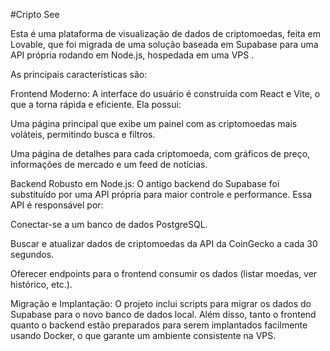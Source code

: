 #Cripto See

Esta é uma plataforma de visualização de dados de criptomoedas, feita em Lovable, que foi migrada de uma solução baseada em Supabase para uma API própria rodando em Node.js, hospedada em uma VPS .

As principais características são:

Frontend Moderno: A interface do usuário é construída com React e Vite, o que a torna rápida e eficiente. Ela possui:

Uma página principal que exibe um painel com as criptomoedas mais voláteis, permitindo busca e filtros.

Uma página de detalhes para cada criptomoeda, com gráficos de preço, informações de mercado e um feed de notícias.

Backend Robusto em Node.js: O antigo backend do Supabase foi substituído por uma API própria para maior controle e performance. Essa API é responsável por:

Conectar-se a um banco de dados PostgreSQL.

Buscar e atualizar dados de criptomoedas da API da CoinGecko a cada 30 segundos.

Oferecer endpoints para o frontend consumir os dados (listar moedas, ver histórico, etc.).

Migração e Implantação: O projeto inclui scripts para migrar os dados do Supabase para o novo banco de dados local. Além disso, tanto o frontend quanto o backend estão preparados para serem implantados facilmente usando Docker, o que garante um ambiente consistente na VPS.

